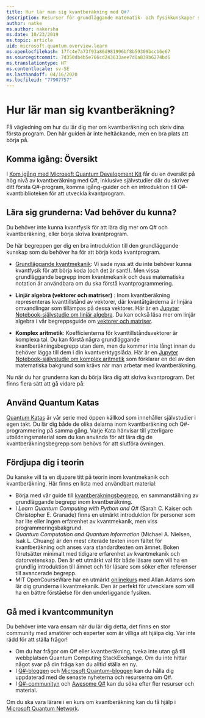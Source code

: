 ```yaml
---
title: Hur lär man sig kvantberäkning med Q#?
description: Resurser för grundläggande matematik- och fysikkunskaper som hjälper dig att komma igång med kvantberäkning.
author: natke
ms.author: nakersha
ms.date: 10/23/2019
ms.topic: article
uid: microsoft.quantum.overview.learn
ms.openlocfilehash: 17fc4e7a73f93a86d981996bf8b59309bccb6e67
ms.sourcegitcommit: 7d350db4b5e766cd243633aee7d0a839b6274bd6
ms.translationtype: HT
ms.contentlocale: sv-SE
ms.lasthandoff: 04/16/2020
ms.locfileid: "77907757"
---
```

# <a name="how-to-learn-about-quantum-computing"></a>Hur lär man sig kvantberäkning?

Få vägledning om hur du lär dig mer om kvantberäkning och skriv dina första program. Den här guiden är inte heltäckande, men en bra plats att börja på.

## <a name="getting-started-overview"></a>Komma igång: Översikt

I [Kom igång med Microsoft Quantum Development Kit](xref:microsoft.quantum.welcome) får du en översikt på hög nivå av kvantberäkning med Q#, inklusive självstudier där du skriver ditt första Q#-program, komma igång-guider och en introduktion till Q#-kvantbiblioteken för att utveckla kvantprogram.

## <a name="learning-the-basics-what-do-you-need-to-know"></a>Lära sig grunderna: Vad behöver du kunna?

Du behöver inte kunna kvantfysik för att lära dig mer om Q# och kvantberäkning, eller börja skriva kvantprogram.

De här begreppen ger dig en bra introduktion till den grundläggande kunskap som du behöver ha för att börja koda kvantprogram.  

* [Grundläggande kvantmekanik](xref:microsoft.quantum.concepts.intro): Vi sade nyss att du inte behöver kunna kvantfysik för att börja koda (och det är sant!). Men vissa grundläggande begrepp inom kvantmekanik och dess matematiska notation är användbara om du ska förstå kvantprogrammering.

* **Linjär algebra (vektorer och matriser)** : Inom kvantberäkning representeras kvanttillstånd av vektorer, där kvantåtgärderna är linjära omvandlingar som tillämpas på dessa vektorer.  Här är en [Jupyter Notebook-självstudie om linjär algebra](https://github.com/microsoft/QuantumKatas/tree/master/tutorials/LinearAlgebra).  Du kan också läsa mer om linjär algebra i vår begreppsguide om [vektorer och matriser](xref:microsoft.quantum.concepts.vectors).

* **Komplex aritmetik**: Koefficienterna för kvanttillståndsvektorer är komplexa tal. Du kan förstå några grundläggande kvantberäkningsbegrepp utan dem, men du kommer inte långt innan du behöver lägga till dem i din kvantverktygslåda.  Här är en [Jupyter Notebook-självstudie om komplex aritmetik](https://github.com/microsoft/QuantumKatas/tree/master/tutorials/ComplexArithmetic) som förklarar en del av den matematiska bakgrund som krävs när man arbetar med kvantberäkning. 

Nu när du har grunderna kan du börja lära dig att skriva kvantprogram.  Det finns flera sätt att gå vidare på:

## <a name="do-the-quantum-katas"></a>Använd Quantum Katas

[Quantum Katas](xref:microsoft.quantum.overview.katas) är vår serie med öppen källkod som innehåller självstudier i egen takt. Du lär dig både de olika delarna inom kvantberäkning och Q#-programmering på samma gång.  Varje Kata hänvisar till ytterligare utbildningsmaterial som du kan använda för att lära dig de kvantberäkningsbegrepp som behövs för att slutföra övningen.  

## <a name="dive-into-the-theory"></a>Fördjupa dig i teorin

Du kanske vill ta en djupare titt på teorin inom kvantmekanik och kvantberäkning. Här finns en lista med användbart material:

* Börja med vår guide till [kvantberäkningsbegrepp](xref:microsoft.quantum.concepts.intro), en sammanställning av grundläggande begrepp inom kvantberäkning.
* I _Learn Quantum Computing with Python and Q#_ (Sarah C. Kaiser och Christopher E. Granade) finns en utmärkt introduktion för personer som har lite eller ingen erfarenhet av kvantmekanik, men viss programmeringsbakgrund.
* _Quantum Computation and Quantum Information_ (Michael A. Nielsen, Isak L. Chuang) är den mest citerade texten inom fältet för kvantberäkning och anses vara standardtexten om ämnet. Boken förutsätter minimalt med tidigare erfarenhet av kvantmekanik och datorvetenskap. Den är ett utmärkt val för både läsare som vill ha en grundlig introduktion till ämnet och för läsare som söker efter referenser till avancerade begrepp.
* MIT OpenCourseWare har en utmärkt [onlinekurs](https://www.youtube.com/watch?v=lZ3bPUKo5zc&list=PLUl4u3cNGP61-9PEhRognw5vryrSEVLPr) med Allan Adams som lär dig grunderna i kvantmekanik. Den är perfekt för utvecklare som vill ha en bättre förståelse för den underliggande fysiken.

## <a name="join-the-quantum-community"></a>Gå med i kvantcommunityn

Du behöver inte vara ensam när du lär dig detta, det finns en stor community med amatörer och experter som är villiga att hjälpa dig. Var inte rädd för att ställa frågor!

* Om du har frågor om Q# eller kvantberäkning, tveka inte utan gå till webbplatsen Quantum Computing StackExchange. Om du inte hittar något svar på din fråga kan du alltid ställa en ny. 
* I [Q#-bloggen](https://devblogs.microsoft.com/qsharp/) och [Microsoft Quantum-bloggen](https://cloudblogs.microsoft.com/quantum/) kan du hålla dig uppdaterad med de senaste nyheterna och resurserna om Q#.
* I [Q#-communityn](https://qsharp.community/) och [Awesome Q#](https://project-awesome.org/ebraminio/awesome-qsharp) kan du söka efter fler resurser och material.

 Om du ska vara lärare i en kurs om kvantberäkning kan du få hjälp i [Microsoft Quantum Network](https://info.microsoft.com/LearnMoreAboutMicrosoftQuantumNetwork.html).  

